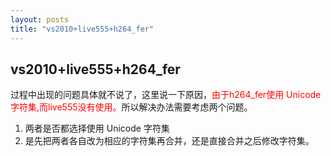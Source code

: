 ```yaml
---
layout: posts
title: "vs2010+live555+h264_fer"
---
```


## vs2010+live555+h264_fer
过程中出现的问题具体就不说了，这里说一下原因，<font color="red">由于h264_fer使用 Unicode 字符集,而live555没有使用。</font>所以解决办法需要考虑两个问题。

1. 两者是否都选择使用 Unicode 字符集
2. 是先把两者各自改为相应的字符集再合并，还是直接合并之后修改字符集。